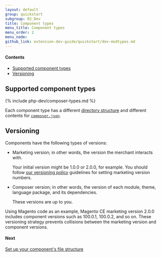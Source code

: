 ```yaml
---
layout: default
group: quickstart
subgroup: 02_Dev
title: Component types
menu_title: Component types
menu_order: 2
menu_node: 
github_link: extension-dev-guide/quickstart/dev-modtypes.md
---
```


#### Contents
*	<a href="#types-spt">Supported component types</a>
*	<a href="#types-vers">Versioning</a>

<h2 id="types-spt">Supported component types</h2>

{% include php-dev/composer-types.md %}

<div class="bs-callout bs-callout-info" id="info">
  <p>Each component type has a different <a href="{{ site.gdeurl }}extension-dev-guide/module-file-structure.html">directory structure</a> and different contents for <a href="{{ site.gdeurl }}extension-dev-guide/composer-integration.html"><code>composer.json</code></a>.</p>
</div>

<h2 id="types-vers">Versioning</h2>
Components have the following types of versions:

*	Marketing version; in other words, the version the merchant interacts with. 

	Your initial version might be 1.0.0 or 2.0.0, for example. You should follow <a href="{{ site.gdeurl }}architecture/versioning.html">our versioning policy</a> guidelines for setting marketing version numbers.

*	Composer version; in other words, the version of each module, theme, language package, and its dependencies. 

	These versions are up to you. 

Using Magento code as an example, Magento CE marketing version 2.0.0 includes component versions such as 100.0.1, 100.0.2, and so on. These versioning strategy prevents collisions between the marketing version and component versions.

#### Next
<a href="{{ site.gdeurl }}mktpl-quickstart/dev-filesys.html">Set up your component's file structure</a>